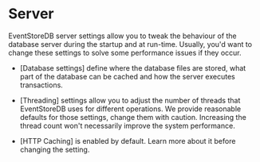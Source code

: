 # Server

EventStoreDB server settings allow you to tweak the behaviour of the database server during the startup and at run-time. Usually, you'd want to change these settings to solve some performance issues if they occur.

- [Database settings] define where the database files are stored, what part of the database can be cached and how the server executes transactions.

- [Threading] settings allow you to adjust the number of threads that EventStoreDB uses for different operations. We provide reasonable defaults for those settings, change them with caution. Increasing the thread count won't necessarily improve the system performance.

- [HTTP Caching] is enabled by default. Learn more about it before changing the setting.
